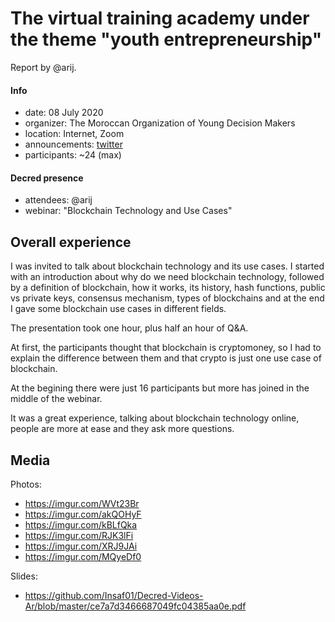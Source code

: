 # The virtual training academy under the theme "youth entrepreneurship"

Report by @arij.

#### Info

- date: 08 July 2020
- organizer: The Moroccan Organization of Young Decision Makers
- location: Internet, Zoom
- announcements: [twitter](https://twitter.com/in_insaf/status/1280771474966675456)
- participants: ~24 (max)

#### Decred presence

- attendees: @arij
- webinar: "Blockchain Technology and Use Cases"

## Overall experience

I was invited to talk about blockchain technology and its use cases. I started with an introduction about why do we need blockchain technology, followed by a definition of blockchain, how it works, its history, hash functions, public vs private keys, consensus mechanism, types of blockchains and at the end I gave some blockchain use cases in different fields.

The presentation took one hour, plus half an hour of Q&A.

At first, the participants thought that blockchain is cryptomoney, so I had to explain the difference between them and that crypto is just one use case of blockchain.

At the begining there were just 16 participants but more has joined in the middle of the webinar.

It was a great experience, talking about blockchain technology online, people are more at ease and they ask more questions.

## Media

Photos:

- https://imgur.com/WVt23Br
- https://imgur.com/akQOHyF
- https://imgur.com/kBLfQka
- https://imgur.com/RJK3lFi
- https://imgur.com/XRJ9JAi
- https://imgur.com/MQyeDf0

Slides:

- https://github.com/Insaf01/Decred-Videos-Ar/blob/master/ce7a7d3466687049fc04385aa0e.pdf
